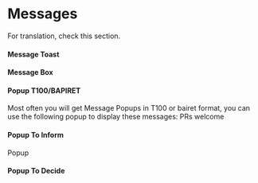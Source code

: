# Messages

For translation, check this section.

#### Message Toast


#### Message Box


#### Popup T100/BAPIRET
Most often you will get Message Popups in T100 or bairet format, you can use the following popup to display these messages:
PRs welcome

#### Popup To Inform
Popup


#### Popup To Decide 

